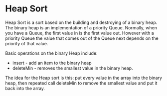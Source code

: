 # Heap Sort

Heap Sort is a sort based on the building and destroying of a binary heap.  The binary heap is an implementation of a priority Queue.  Normally, when you have a Queue, the first value in is the first value out.  However with a priority Queue the value that comes out of the Queue next depends on the priority of that value.

Basic operations on the binary Heap include:
* insert - add an item to the binary heap
* deleteMin - removes the smallest value in the binary heap.

The idea for the Heap sort is this:  put every value in the array into the binary heap, then repeated call deleteMin to remove the smallest value and put it back into the array.
